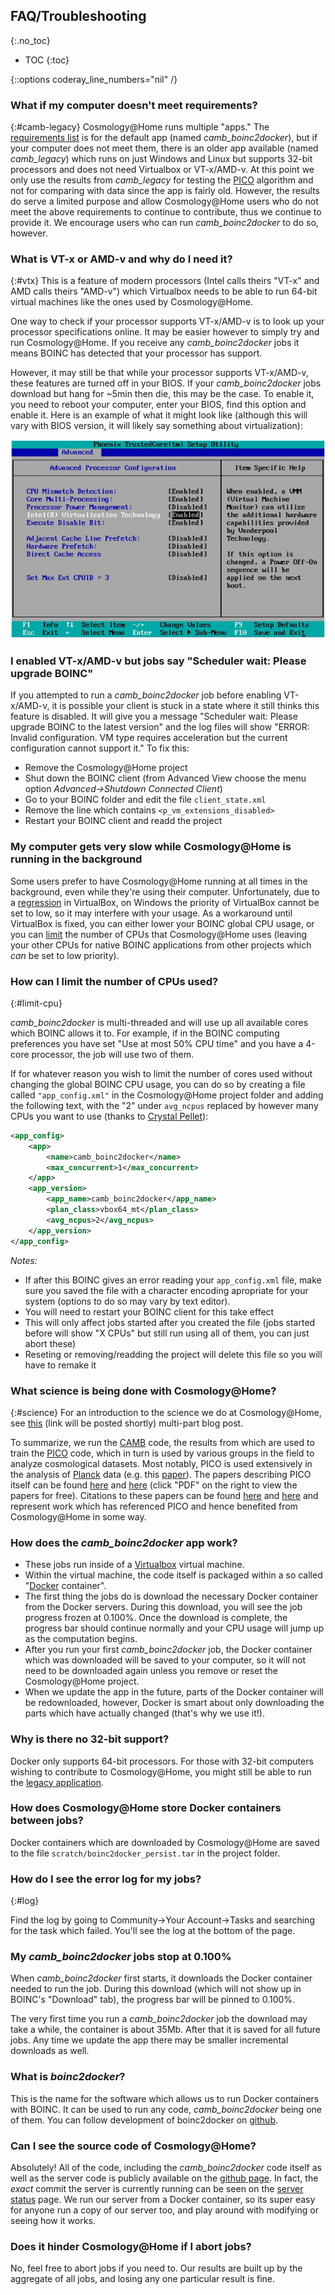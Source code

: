 ## FAQ/Troubleshooting ##
{:.no_toc}

* TOC
{:toc}

{::options coderay_line_numbers="nil" /}



### What if my computer doesn't meet requirements? ### 
{:#camb-legacy}
Cosmology@Home runs multiple "apps." The [requirements list](join.php#requirements) is for the default app (named *camb_boinc2docker*), but if your computer does not meet them, there is an older app available (named *camb_legacy*) which runs on just Windows and Linux but supports 32-bit processors and does not need Virtualbox or VT-x/AMD-v. At this point we only use the results from *camb_legacy* for testing the [PICO](#science) algorithm and not for comparing with data since the app is fairly old. However, the results do serve a limited purpose and allow Cosmology@Home users who do not meet the above requirements to continue to contribute, thus we continue to provide it. We encourage users who can run *camb_boinc2docker* to do so, however. 

### What is VT-x or AMD-v and why do I need it? ###
{:#vtx}
This is a feature of modern processors (Intel calls theirs "VT-x" and AMD calls theirs "AMD-v") which Virtualbox needs to be able to run 64-bit virtual machines like the ones used by Cosmology@Home.

One way to check if your processor supports VT-x/AMD-v is to look up your processor specifications online. It may be easier however to simply try and run Cosmology@Home. If you receive any *camb_boinc2docker* jobs it means BOINC has detected that your processor has support. 

However, it may still be that while your processor supports VT-x/AMD-v, these features are turned off in your BIOS. If your *camb_boinc2docker* jobs download but hang for ~5min then die, this may be the case. To enable it, you need to reboot your computer, enter your BIOS, find this option and enable it. Here is an example of what it might look like (although this will vary with BIOS version, it will likely say something about virtualization): 

![test](img/vtx.png)


### I enabled VT-x/AMD-v but jobs say "Scheduler wait: Please upgrade BOINC" ###

If you attempted to run a *camb_boinc2docker* job before enabling VT-x/AMD-v, it is possible your client is stuck in a state where it still thinks this feature is disabled. It will give you a message "Scheduler wait: Please upgrade BOINC to the latest version" and the log files will show "ERROR: Invalid configuration.  VM type requires acceleration but the current configuration cannot support it." To fix this:

* Remove the Cosmology@Home project
* Shut down the BOINC client (from Advanced View choose the menu option *Advanced->Shutdown Connected Client*)
* Go to your BOINC folder and edit the file `client_state.xml`
* Remove the line which contains `<p_vm_extensions_disabled>`
* Restart your BOINC client and readd the project

### My computer gets very slow while Cosmology@Home is running in the background ###

Some users prefer to have Cosmology@Home running at all times in the background, even while they're using their computer. Unfortunately, due to a [regression](https://www.virtualbox.org/ticket/13500) in VirtualBox, on Windows the priority of VirtualBox cannot be set to low, so it may interfere with your usage. As a workaround until VirtualBox is fixed, you can either lower your BOINC global CPU usage, or you can [limit](#limit-cpu) the number of CPUs that Cosmology@Home uses (leaving your other CPUs for native BOINC applications from other projects which *can* be set to low priority). 



### How can I limit the number of CPUs used? ###
{:#limit-cpu}

*camb_boinc2docker* is multi-threaded and will use up all available cores which BOINC allows it to. For example, if in the BOINC computing preferences you have set "Use at most 50% CPU time" and you have a 4-core processor, the job will use two of them. 

If for whatever reason you wish to limit the number of cores used without changing the global BOINC CPU usage, you can do so by creating a file called `"app_config.xml"` in the Cosmology@Home project folder and adding the following text, with the "2" under `avg_ncpus` replaced by however many CPUs you want to use (thanks to [Crystal Pellet](http://www.cosmologyathome.org/forum_thread.php?id=7227&nowrap=true#20300)):

~~~xml
<app_config>
    <app>
        <name>camb_boinc2docker</name>
        <max_concurrent>1</max_concurrent>
    </app>
    <app_version>
        <app_name>camb_boinc2docker</app_name>
        <plan_class>vbox64_mt</plan_class>
        <avg_ncpus>2</avg_ncpus>
    </app_version>
</app_config>
~~~

*Notes:* 

* If after this BOINC gives an error reading your `app_config.xml` file, make sure you saved the file with a character encoding apropriate for your system (options to do so may vary by text editor).
* You will need to restart your BOINC client for this take effect
* This will only affect jobs started after you created the file (jobs started before will show "X CPUs" but still run using all of them, you can just abort these) 
* Reseting or removing/readding the project will delete this file so you will have to remake it

### What science is being done with Cosmology@Home? ###
{:#science}
For an introduction to the science we do at Cosmology@Home, see [this](http://cosmicmar.com/posts/tbd) (link will be posted shortly) multi-part blog post. 

To summarize, we run the [CAMB](http://camb.info) code, the results from which are used to train the [PICO](https://sites.google.com/a/ucdavis.edu/pico/) code, which in turn is used by various groups in the field to analyze cosmological datasets. Most notably, PICO is used extensively in the analysis of [Planck](http://www.esa.int/Our_Activities/Space_Science/Planck) data (e.g. this [paper](http://xxx.lanl.gov/abs/1507.02704)). The papers describing PICO itself can be found [here](http://arxiv.org/abs/astro-ph/0606709) and [here](http://arxiv.org/abs/0712.0194) (click "PDF" on the right to view the papers for free). Citations to these papers can be found [here](http://adsabs.harvard.edu/cgi-bin/nph-ref_query?bibcode=2007ApJ...654....2F&amp;refs=CITATIONS&amp;db_key=AST) and [here](http://adsabs.harvard.edu/cgi-bin/nph-ref_query?bibcode=2007arXiv0712.0194F&amp;refs=CITATIONS&amp;db_key=PRE) and represent work which has referenced PICO and hence benefited from Cosmology@Home in some way. 




### How does the *camb_boinc2docker* app work? ###
* These jobs run inside of a [Virtualbox](https://en.wikipedia.org/wiki/VirtualBox) virtual machine. 
* Within the virtual machine, the code itself is packaged within a so called "[Docker](https://www.docker.com/whatisdocker) container". 
* The first thing the jobs do is download the necessary Docker container from the Docker servers. During this download, you will see the job progress frozen at 0.100%. Once the download is complete, the progress bar should continue normally and your CPU usage will jump up as the computation begins. 
* After you run your first *camb_boinc2docker* job, the Docker container which was downloaded will be saved to your computer, so it will not need to be downloaded again unless you remove or reset the Cosmology@Home project. 
* When we update the app in the future, parts of the Docker container will be redownloaded, however, Docker is smart about only downloading the parts which have actually changed  (that's why we use it!). 


### Why is there no 32-bit support? ###
Docker only supports 64-bit processors. For those with 32-bit computers wishing to contribute to Cosmology@Home, you might still be able to run the [legacy application](#camb-legacy). 

### How does Cosmology@Home store Docker containers between jobs? ###
Docker containers which are downloaded by Cosmology@Home are saved to the file `scratch/boinc2docker_persist.tar` in the project folder. 


### How do I see the error log for my jobs? ###
{:#log}

Find the log by going to Community->Your Account->Tasks and searching for the task which failed. You'll see the log at the bottom of the page. 


### My *camb_boinc2docker* jobs stop at 0.100% ###
When *camb_boinc2docker* first starts, it downloads the Docker container needed to run the job. During this download (which will not show up in BOINC's "Download" tab), the progress bar will be pinned to 0.100%. 

The very first time you run a *camb_boinc2docker* job the download may take a while, the container is about 35Mb. After that it is saved for all future jobs. Any time we update the app there may be smaller incremental downloads as well. 


### What is *boinc2docker*? ###
This is the name for the software which allows us to run Docker containers with BOINC. It can be used to run any code, *camb_boinc2docker* being one of them. You can follow development of boinc2docker on [github](https://github.com/marius311/boinc2docker). 


### Can I see the source code of Cosmology@Home? ###
Absolutely! All of the code, including the *camb_boinc2docker* code itself as well as the server code is publicly available on the [github page](https://github.com/marius311/cosmohome). In fact, the *exact* commit the server is currently running can be seen on the [server status](server_status.php) page. We run our server from a Docker container, so its super easy for anyone run a copy of our server too, and play around with modifying or seeing how it works. 


### Does it hinder Cosmology@Home if I abort jobs? ###
No, feel free to abort jobs if you need to. Our results are built up by the aggregate of all jobs, and losing any one particular result is fine. 
